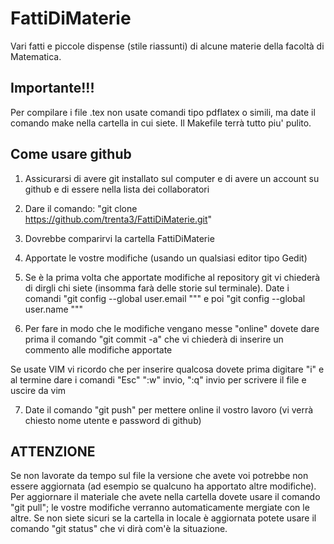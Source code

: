 # FattiDiMaterie
Vari fatti e piccole dispense (stile riassunti) di alcune materie della facoltà di Matematica.

## Importante!!!
Per compilare i file .tex non usate comandi tipo pdflatex o simili, ma date il comando make nella cartella in cui siete. Il Makefile terrà tutto piu' pulito.

## Come usare github

1) Assicurarsi di avere git installato sul computer e di avere un account su github e di essere nella lista dei collaboratori

2) Dare il comando: "git clone https://github.com/trenta3/FattiDiMaterie.git"

3) Dovrebbe comparirvi la cartella FattiDiMaterie

4) Apportate le vostre modifiche (usando un qualsiasi editor tipo Gedit)

5) Se è la prima volta che apportate modifiche al repository git vi chiederà di dirgli chi siete (insomma farà delle storie sul terminale). Date i comandi "git config --global user.email "<Vostra mail con cui siete iscritti a GitHub>"" e poi "git config --global user.name "<Vostro username su GitHub>""

6) Per fare in modo che le modifiche vengano messe "online" dovete dare prima il comando "git commit -a" che vi chiederà di inserire un commento alle modifiche apportate

Se usate VIM vi ricordo che per inserire qualcosa dovete prima digitare "i" e al termine dare i comandi "Esc" ":w" invio, ":q" invio per scrivere il file e uscire da vim

7) Date il comando "git push" per mettere online il vostro lavoro (vi verrà chiesto nome utente e password di github)

## ATTENZIONE
Se non lavorate da tempo sul file la versione che avete voi potrebbe non essere aggiornata (ad esempio se qualcuno ha apportato altre modifiche). Per aggiornare il materiale che avete nella cartella dovete usare il comando "git pull"; le vostre modifiche verranno automaticamente mergiate con le altre.
Se non siete sicuri se la cartella in locale è aggiornata potete usare il comando "git status" che vi dirà com'è la situazione.

